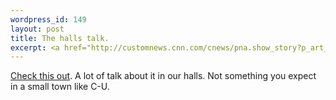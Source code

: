 ```yaml
--- 
wordpress_id: 149
layout: post
title: The halls talk.
excerpt: <a href="http://customnews.cnn.com/cnews/pna.show_story?p_art_id=3053540&p_section_name=On+Target&p_art_type=763693">Check this out</a>.  A lot of talk about it in our halls.  Not something you expect in a small town like C-U.
---
```

<a href="http://customnews.cnn.com/cnews/pna.show_story?p_art_id=3053540&p_section_name=On+Target&p_art_type=763693">Check this out</a>.  A lot of talk about it in our halls.  Not something you expect in a small town like C-U.
